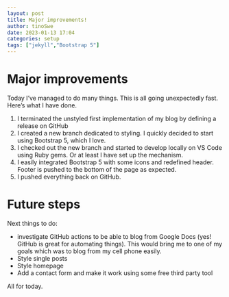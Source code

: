 ```yaml
---
layout: post
title: Major improvements!
author: tinoSwe
date: 2023-01-13 17:04
categories: setup
tags: ["jekyll","Bootstrap 5"]
---
```


# Major improvements

Today I’ve managed to do many things. This is all going unexpectedly fast. Here’s what I have done.

1. I terminated the unstyled first implementation of my blog by defining a release on GitHub
2. I created a new branch dedicated to styling. I quickly decided to start using Bootstrap 5, which I love.
3. I checked out the new branch and started to develop locally on VS Code using Ruby gems. Or at least I have set up the mechanism.
4. I easily integrated Bootstrap 5 with some icons and redefined header. Footer is pushed to the bottom of the page as expected.
5. I pushed everything back on GitHub.

# Future steps

Next things to do:

* investigate GitHub actions to be able to blog from Google Docs (yes! GitHub is great for automating things). This would bring me to one of my goals which was to blog from my cell phone easily.
* Style single posts
* Style homepage
* Add a contact form and make it work using some free third party tool

All for today.
